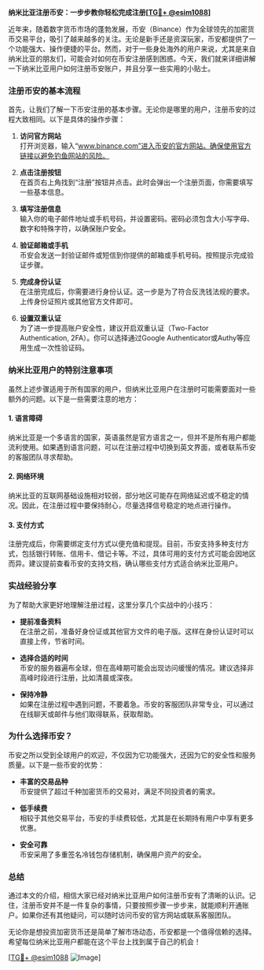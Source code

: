 **纳米比亚注册币安：一步步教你轻松完成注册[[TG💪+ @esim1088](https://t.me/s/esim1088)]**

近年来，随着数字货币市场的蓬勃发展，币安（Binance）作为全球领先的加密货币交易平台，吸引了越来越多的关注。无论是新手还是资深玩家，币安都提供了一个功能强大、操作便捷的平台。然而，对于一些身处海外的用户来说，尤其是来自纳米比亚的朋友们，可能会对如何在币安注册感到困惑。今天，我们就来详细讲解一下纳米比亚用户如何注册币安账户，并且分享一些实用的小贴士。

### 注册币安的基本流程

首先，让我们了解一下币安注册的基本步骤。无论你是哪里的用户，注册币安的过程大致相同。以下是具体的操作步骤：

1. **访问官方网站**  
   打开浏览器，输入“www.binance.com”进入币安的官方网站。确保使用官方链接以避免钓鱼网站的风险。

2. **点击注册按钮**  
   在首页右上角找到“注册”按钮并点击。此时会弹出一个注册页面，你需要填写一些基本信息。

3. **填写注册信息**  
   输入你的电子邮件地址或手机号码，并设置密码。密码必须包含大小写字母、数字和特殊字符，以确保账户安全。

4. **验证邮箱或手机**  
   币安会发送一封验证邮件或短信到你提供的邮箱或手机号码。按照提示完成验证步骤。

5. **完成身份认证**  
   在注册完成后，你需要进行身份认证。这一步是为了符合反洗钱法规的要求。上传身份证照片或其他官方文件即可。

6. **设置双重认证**  
   为了进一步提高账户安全性，建议开启双重认证（Two-Factor Authentication, 2FA）。你可以选择通过Google Authenticator或Authy等应用生成一次性验证码。

### 纳米比亚用户的特别注意事项

虽然上述步骤适用于所有国家的用户，但纳米比亚用户在注册时可能需要面对一些额外的问题。以下是一些需要注意的地方：

#### 1. **语言障碍**
   纳米比亚是一个多语言的国家，英语虽然是官方语言之一，但并不是所有用户都能流利使用。如果遇到语言问题，可以在注册过程中切换到英文界面，或者联系币安的客服团队寻求帮助。

#### 2. **网络环境**
   纳米比亚的互联网基础设施相对较弱，部分地区可能存在网络延迟或不稳定的情况。因此，在注册过程中要保持耐心，尽量选择信号稳定的地点进行操作。

#### 3. **支付方式**
   注册完成后，你需要绑定支付方式以便充值和提现。目前，币安支持多种支付方式，包括银行转账、信用卡、借记卡等。不过，具体可用的支付方式可能会因地区而异。建议提前查看币安的支持文档，确认哪些支付方式适合纳米比亚用户。

### 实战经验分享

为了帮助大家更好地理解注册过程，这里分享几个实战中的小技巧：

- **提前准备资料**  
  在注册之前，准备好身份证或其他官方文件的电子版。这样在身份认证时可以直接上传，节省时间。

- **选择合适的时间**  
  币安的服务器遍布全球，但在高峰期可能会出现访问缓慢的情况。建议选择非高峰时段进行注册，比如清晨或深夜。

- **保持冷静**  
  如果在注册过程中遇到问题，不要着急。币安的客服团队非常专业，可以通过在线聊天或邮件与他们取得联系，获取帮助。

### 为什么选择币安？

币安之所以受到全球用户的欢迎，不仅因为它功能强大，还因为它的安全性和服务质量。以下是一些币安的优势：

- **丰富的交易品种**  
  币安提供了超过千种加密货币的交易对，满足不同投资者的需求。

- **低手续费**  
  相较于其他交易平台，币安的手续费较低，尤其是在长期持有用户中享有更多优惠。

- **安全可靠**  
  币安采用了多重签名冷钱包存储机制，确保用户资产的安全。

### 总结

通过本文的介绍，相信大家已经对纳米比亚用户如何注册币安有了清晰的认识。记住，注册币安并不是一件复杂的事情，只要按照步骤一步步来，就能顺利开通账户。如果你还有其他疑问，可以随时访问币安的官方网站或联系客服团队。

无论你是想投资加密货币还是简单了解市场动态，币安都是一个值得信赖的选择。希望每位纳米比亚用户都能在这个平台上找到属于自己的机会！

[[TG💪+ @esim1088](https://t.me/s/esim1088) ![Image](https://i.postimg.cc/4NQfJmqS/Snipaste-2025-05-13-00-14-12.png)]